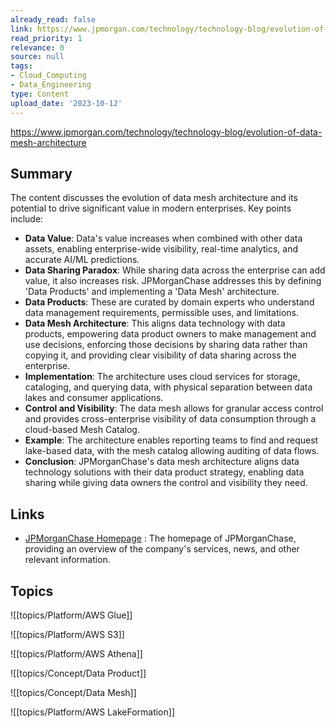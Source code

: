 ```yaml
---
already_read: false
link: https://www.jpmorgan.com/technology/technology-blog/evolution-of-data-mesh-architecture
read_priority: 1
relevance: 0
source: null
tags:
- Cloud_Computing
- Data_Engineering
type: Content
upload_date: '2023-10-12'
---
```


https://www.jpmorgan.com/technology/technology-blog/evolution-of-data-mesh-architecture
## Summary

The content discusses the evolution of data mesh architecture and its potential to drive significant value in modern enterprises. Key points include:

- **Data Value**: Data's value increases when combined with other data assets, enabling enterprise-wide visibility, real-time analytics, and accurate AI/ML predictions.
- **Data Sharing Paradox**: While sharing data across the enterprise can add value, it also increases risk. JPMorganChase addresses this by defining 'Data Products' and implementing a 'Data Mesh' architecture.
- **Data Products**: These are curated by domain experts who understand data management requirements, permissible uses, and limitations.
- **Data Mesh Architecture**: This aligns data technology with data products, empowering data product owners to make management and use decisions, enforcing those decisions by sharing data rather than copying it, and providing clear visibility of data sharing across the enterprise.
- **Implementation**: The architecture uses cloud services for storage, cataloging, and querying data, with physical separation between data lakes and consumer applications.
- **Control and Visibility**: The data mesh allows for granular access control and provides cross-enterprise visibility of data consumption through a cloud-based Mesh Catalog.
- **Example**: The architecture enables reporting teams to find and request lake-based data, with the mesh catalog allowing auditing of data flows.
- **Conclusion**: JPMorganChase's data mesh architecture aligns data technology solutions with their data product strategy, enabling data sharing while giving data owners the control and visibility they need.
## Links

- [JPMorganChase Homepage](https://www.jpmorgan.com) : The homepage of JPMorganChase, providing an overview of the company's services, news, and other relevant information.

## Topics

![[topics/Platform/AWS Glue]]

![[topics/Platform/AWS S3]]

![[topics/Platform/AWS Athena]]

![[topics/Concept/Data Product]]

![[topics/Concept/Data Mesh]]

![[topics/Platform/AWS LakeFormation]]